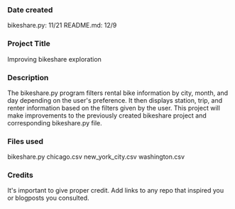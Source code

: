 ### Date created
bikeshare.py: 11/21
README.md: 12/9

### Project Title
Improving bikeshare exploration

### Description
The bikeshare.py program filters rental bike information by city, month, and day depending on the user's preference.
It then displays station, trip, and renter information based on the filters given by the user.
This project will make improvements to the previously created bikeshare project and corresponding bikeshare.py file.

### Files used
bikeshare.py
chicago.csv
new_york_city.csv
washington.csv

### Credits
It's important to give proper credit. Add links to any repo that inspired you or blogposts you consulted.

